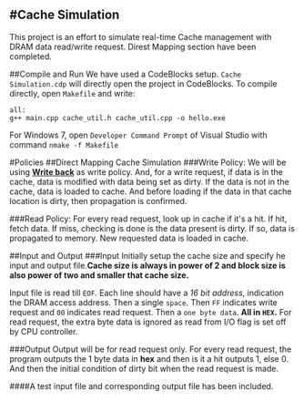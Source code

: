 #Cache Simulation
----------
This project is an effort to simulate real-time Cache management with DRAM data read/write request. Direst Mapping section have been completed.

##Compile and Run
We have used a CodeBlocks setup. `Cache Simulation.cdp` will directly open the project in CodeBlocks. To compile directly, open `Makefile` and write:

	all:
	g++ main.cpp cache_util.h cache_util.cpp -o hello.exe

For Windows 7, open `Developer Command Prompt` of Visual Studio with command `nmake -f Makefile`

#Policies
##Direct Mapping Cache Simulation
###Write Policy:
We will be using [**Write back**](http://en.wikipedia.org/wiki/Cache_%28computing%29#Writing_policies) as write policy. And, for a write request, if data is in the cache, data is modified with data being set as dirty. If the data is not in the cache, data is loaded to cache. And before loading if the data in that cache location is dirty, then propagation is confirmed.

###Read Policy:
For every read request, look up in cache if it's a hit. If hit, fetch data. If miss, checking is done is the data present is dirty. If so, data is propagated to memory. New requested data is loaded in cache.

##Input and Output
###Input
Initially setup the cache size and specify he input and output file.**Cache size is always in power of 2 and block size is also power of two and smaller that cache size.**
 
Input file is read till `EOF`. Each line should have a _16 bit address_, indication the DRAM access address. Then a single `space`. Then `FF` indicates write request and `00` indicates read request. Then a `one byte data`. **All in `HEX`.** For read request, the extra byte data is ignored as read from I/O flag is set off by CPU controller.

###Output
Output will be for read request only. For every read request, the program outputs the 1 byte data in **hex** and then is it a hit outputs 1, else 0. And then the initial condition of dirty bit when the read request is made.

####A test input file and corresponding output file has been included.